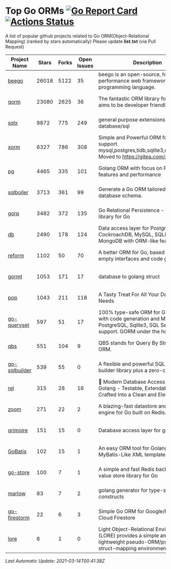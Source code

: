 # Top Go ORMs [![Go Report Card](https://goreportcard.com/badge/github.com/d-tsuji/awesome-go-orms)](https://goreportcard.com/report/github.com/d-tsuji/awesome-go-orms) [![Actions Status](https://github.com/d-tsuji/awesome-go-orms/workflows/CI/badge.svg)](https://github.com/d-tsuji/awesome-go-orms/actions)
A list of popular github projects related to Go ORM(Object-Relational Mapping) (ranked by stars automatically)
Please update **list.txt** (via Pull Request)

| Project Name | Stars | Forks | Open Issues | Description | Last Update |
| ------------ | ----- | ----- | ----------- | ----------- | ----------- |
| [beego](https://github.com/beego/beego) | 26018 | 5122 | 35 | beego is an open-source, high-performance web framework for the Go programming language. | 2021-03-13 19:34:12 |
| [gorm](https://github.com/go-gorm/gorm) | 23080 | 2625 | 36 | The fantastic ORM library for Golang, aims to be developer friendly | 2021-03-13 22:06:27 |
| [sqlx](https://github.com/jmoiron/sqlx) | 9872 | 775 | 249 | general purpose extensions to golang's database/sql | 2021-03-13 21:05:07 |
| [xorm](https://github.com/go-xorm/xorm) | 6327 | 786 | 308 | Simple and Powerful ORM for Go, support mysql,postgres,tidb,sqlite3,mssql,oracle, Moved to https://gitea.com/xorm/xorm | 2021-03-13 16:14:24 |
| [pg](https://github.com/go-pg/pg) | 4465 | 335 | 101 | Golang ORM with focus on PostgreSQL features and performance | 2021-03-14 00:07:34 |
| [sqlboiler](https://github.com/volatiletech/sqlboiler) | 3713 | 361 | 99 | Generate a Go ORM tailored to your database schema. | 2021-03-13 08:48:59 |
| [gorp](https://github.com/go-gorp/gorp) | 3482 | 372 | 135 | Go Relational Persistence - an ORM-ish library for Go | 2021-03-13 14:18:59 |
| [db](https://github.com/upper/db) | 2490 | 178 | 124 | Data access layer for PostgreSQL, CockroachDB, MySQL, SQLite and MongoDB with ORM-like features. | 2021-03-13 14:53:47 |
| [reform](https://github.com/go-reform/reform) | 1102 | 50 | 70 | A better ORM for Go, based on non-empty interfaces and code generation. | 2021-03-12 06:28:40 |
| [gormt](https://github.com/xxjwxc/gormt) | 1053 | 171 | 17 | database to golang struct | 2021-03-13 08:10:59 |
| [pop](https://github.com/gobuffalo/pop) | 1043 | 211 | 118 | A Tasty Treat For All Your Database Needs | 2021-03-11 17:07:59 |
| [go-queryset](https://github.com/jirfag/go-queryset) | 597 | 51 | 17 | 100% type-safe ORM for Go (Golang) with code generation and MySQL, PostgreSQL, Sqlite3, SQL Server support. GORM under the hood. | 2021-03-12 09:35:50 |
| [qbs](https://github.com/coocood/qbs) | 551 | 104 | 9 | QBS stands for Query By Struct. A Go ORM. | 2021-02-23 06:06:44 |
| [go-sqlbuilder](https://github.com/huandu/go-sqlbuilder) | 539 | 55 | 0 | A flexible and powerful SQL string builder library plus a zero-config ORM. | 2021-03-11 02:46:59 |
| [rel](https://github.com/go-rel/rel) | 315 | 28 | 16 | :gem: Modern Database Access Layer for Golang - Testable, Extendable and Crafted Into a Clean and Elegant API | 2021-03-13 03:18:00 |
| [zoom](https://github.com/albrow/zoom) | 271 | 22 | 2 | A blazing-fast datastore and querying engine for Go built on Redis. | 2021-01-05 08:54:05 |
| [grimoire](https://github.com/Fs02/grimoire) | 151 | 15 | 0 | Database access layer for golang | 2021-03-07 09:16:34 |
| [GoBatis](https://github.com/runner-mei/GoBatis) | 102 | 15 | 1 | An easy ORM tool for Golang, support MyBatis-Like XML template SQL | 2021-03-10 09:02:57 |
| [go-store](https://github.com/gosuri/go-store) | 100 | 7 | 1 | A simple and fast Redis backed key-value store library for Go | 2020-09-28 11:20:45 |
| [marlow](https://github.com/dadleyy/marlow) | 83 | 7 | 2 | golang generator for type-safe sql api constructs | 2021-02-04 04:52:23 |
| [go-firestorm](https://github.com/jschoedt/go-firestorm) | 22 | 6 | 3 | Simple Go ORM for Google/Firebase Cloud Firestore | 2021-01-06 17:56:58 |
| [lore](https://github.com/abrahambotros/lore) | 6 | 1 | 0 | Light Object-Relational Environment (LORE) provides a simple and lightweight pseudo-ORM/pseudo-struct-mapping environment for Go | 2020-07-01 08:56:52 |

*Last Automatic Update: 2021-03-14T00:41:38Z*